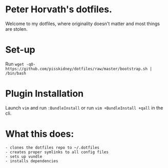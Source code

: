 Peter Horvath's dotfiles.
=========================
Welcome to my dotfiles, where originality doesn't matter and most things are stolen.

Set-up
============
Run `wget -qO- https://github.com/pisskidney/dotfiles/raw/master/bootstrap.sh | /bin/bash`

Plugin Installation
===================
Launch `vim` and run `:BundleInstall` or run `vim +BundleInstall +qall` in the cli.

What this does:
===============
    - clones the dotfiles repo to ~/.dotfiles
    - creates proper symlinks to all config files
    - sets up vundle
    - installs dependencies
